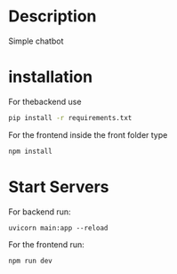 # Description

Simple chatbot

# installation

For thebackend use

```bash
pip install -r requirements.txt

```

For the frontend inside the front folder type

```bash
npm install
```

# Start Servers

For backend run:

```bach
uvicorn main:app --reload
```

For the frontend run:

```bash
npm run dev
```
